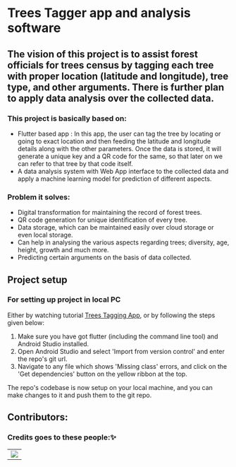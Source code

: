 # Trees Tagger app and analysis software

## The vision of this project is to assist forest officials for trees census by tagging each tree with proper location (latitude and longitude), tree type, and other arguments. There is further plan to apply data analysis over the collected data.

### This project is basically based on:
* Flutter based app :  In this app, the user can tag the tree by locating or going to exact location and then feeding the latitude and longitude details along with the other parameters. Once the data is stored, it will generate a unique key and a QR code for the same, so that later on we can refer to that tree by that code itself.
* A data analysis system with Web App interface to the collected data and apply a machine learning model for prediction of different aspects.

### Problem it solves:
* Digital transformation for maintaining the record of forest trees.
* QR code generation for unique identification of every tree.
* Data storage, which can be maintained easily over cloud storage or even local storage.
* Can help in analysing the various aspects regarding trees; diversity, age, height, growth and much more.
* Predicting certain arguments on the basis of data collected. 

## Project setup
### For setting up project in local PC 
Either by watching tutorial [Trees Tagging App](https://youtu.be/1KWwgAF0LXY), or by following the steps given below:

1. Make sure you have got flutter (including the command line tool) and Android Studio installed.
2. Open Android Studio and select 'Import from version control' and enter the repo's git url.
3. Navigate to any file which shows 'Missing class' errors, and click on the 'Get dependencies' button
   on the yellow ribbon at the top.

The repo's codebase is now setup on your local machine, and you can make changes to it and push them to the git repo.
<h2>Contributors:</h2>

### Credits goes to these people:✨

<table>
	<tr>
		<td>
   <a href="https://github.com/CodeFlow201/forestTreesTagging/graphs/contributors">
  <img src="https://contrib.rocks/image?repo=CodeFlow201/forestTreesTagging" />
</a>
	</td>
	</tr>
</table>
